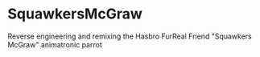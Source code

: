 # SquawkersMcGraw
Reverse engineering and remixing the Hasbro FurReal Friend "Squawkers McGraw" animatronic parrot
